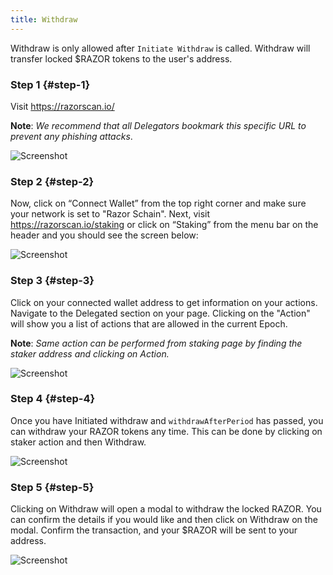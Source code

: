 ```yaml
---
title: Withdraw
---
```


Withdraw is only allowed after `Initiate Withdraw` is called. Withdraw will transfer locked $RAZOR tokens to the user's address.

### Step 1 {#step-1}

Visit <https://razorscan.io/>

**Note**: _We recommend that all Delegators bookmark this specific URL to prevent any phishing attacks_.

![Screenshot](/img/withdraw/Withdraw_step1.png)

### Step 2 {#step-2}

Now, click on “Connect Wallet” from the top right corner and make sure your network is set to "Razor Schain". Next, visit https://razorscan.io/staking or click on “Staking” from the menu bar on the header and you should see the screen below:

![Screenshot](/img/withdraw/Withdraw_step2.png)

### Step 3 {#step-3}

Click on your connected wallet address to get information on your actions. Navigate to the Delegated section on your page. Clicking on the "Action" will show you a list of actions that are allowed in the current Epoch.

**Note**: _Same action can be performed from staking page by finding the staker address and clicking on Action._

![Screenshot](/img/withdraw/Withdraw_step3.png)

### Step 4 {#step-4}

Once you have Initiated withdraw and `withdrawAfterPeriod` has passed, you can withdraw your RAZOR tokens any time. This can be done by clicking on staker action and then Withdraw.

![Screenshot](/img/withdraw/Withdraw_step4.png)

### Step 5 {#step-5}

Clicking on Withdraw will open a modal to withdraw the locked RAZOR. You can confirm the details if you would like and then click on Withdraw on the modal. Confirm the transaction, and your $RAZOR will be sent to your address.

![Screenshot](/img/withdraw/Withdraw_step5.png)
